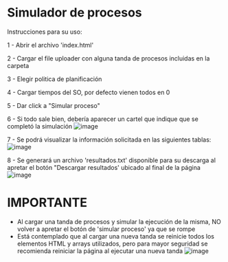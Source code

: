 # Simulador de procesos

Instrucciones para su uso:

1 - Abrir el archivo 'index.html'

2 - Cargar el file uploader con alguna tanda de procesos incluidas en la carpeta 

3 - Elegir politica de planificación

4 - Cargar tiempos del SO, por defecto vienen todos en 0

5 - Dar click a "Simular proceso"

6 - Si todo sale bien, debería aparecer un cartel que indique que se completó la simulación
![image](https://github.com/o-agustinSilva/Simulador-de-procesos/assets/130515944/4100c746-0cbc-4cd3-853d-ca0f21ecd51d)

7 - Se podrá visualizar la información solicitada en las siguientes tablas:
![image](https://github.com/o-agustinSilva/Simulador-de-procesos/assets/130515944/e89bcfda-e559-4c19-984f-bf3abf359339)

8 - Se generará un archivo 'resultados.txt' disponible para su descarga al apretar el botón "Descargar resultados' ubicado al final de la página
![image](https://github.com/o-agustinSilva/Simulador-de-procesos/assets/130515944/c5b0b7dc-5672-4cfa-b31d-c9dd5b8039a1)


# IMPORTANTE

- Al cargar una tanda de procesos y simular la ejecución de la misma, NO volver a apretar el botón de 'simular proceso' ya que se rompe
- Está contemplado que al cargar una nueva tanda se reinicie todos los elementos HTML y arrays utilizados, pero para mayor seguridad se recomienda reiniciar la página al ejecutar una nueva tanda
  ![image](https://github.com/o-agustinSilva/Simulador-de-procesos/assets/130515944/3dbfb7fc-d60b-463e-93f9-83b5cb8db898)
